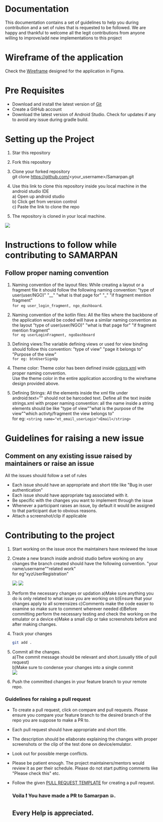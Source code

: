
# Documentation
This documentation contains a set of guidelines to help you during contribution and
a set of rules that is requested to be followed. We are happy and thankful to welcome all the legit 
contributions from anyone willing to improve/add new implementations to this project

# Wireframe of the application
Check the [Wireframe](https://www.figma.com/file/qFdwZSrziy4OLva20BxbBD/Samarpan?node-id=147%3A2) designed for the application in Figma.

# Pre Requisites
- Download and install the latest version of [Git](https://git-scm.com/downloads)
- Create a GitHub account
- Download the latest version of Android Studio. Check for updates if any to avoid any issue 
  during gradle build.
# Setting up the Project
1) Star this repository  

2) Fork this repository
  
3) Clone your forked repository  
	git clone https://github.com/<your_username>/Samarpan.git  
	
4) Use this link to clone this repository inside you local machine in the android studio IDE     
 	a) Open up android studio  
	b) Click get from version control  
	c) Paste the link to clone the repo
	
5) The repository is cloned in your local machine.  
 
![](https://github.com/Suswan114/Samarpan/blob/master/images/clone_screenshot.png)
# Instructions to follow while contributing to SAMARPAN
## Follow proper naming convention

1) Naming convention of the layout files: While creating a layout or a fragment file it should follow the following naming convention:
					  "type of user(user/NGO)" "__" "what is that page for" "_" "if fragment mention fragment"  
					   ```for eg user_login_fragment, ngo_dashboard```.

2) Naming convention of the kotlin files: All the files where the backbone of the application would be coded will have a similar naming 
				         convention as the layout
					 "type of user(user/NGO)" "what is that page for" "if fragment mention fragment"  
					  ```for eg userLoginFragment, ngoDashboard```

3) Defining views:The variable defining views or used for view binding should follow this convention:
                 "type of view" "page it belongs to" "Purpose of the view"  
		  ```for eg: btnUserSignUp```

4) Theme color: Theme color has been defined inside [colors.xml](https://github.com/Diversion2k22/Samarpan/blob/master/app/src/main/res/values/colors.xml) with proper naming    convention.  
  Use the theme color in the entire application according to the wireframe design provided above.

5) Defining Strings: All the elements inside the xml file under android:text="" should not be harcoded text. Define all the text inside strings.xml
		     with proper naming convention:
		     all the name inside a string elements should be like "type of view""what is the purpose of the view""which activty/fragment the view belongs to"  
         for eg: ```<string name="et_email_userLogin">Email</string>```
         
# Guidelines for raising a new issue
## Comment on any existing issue raised by maintainers or raise an issue

 All the issues should follow a set of rules 
  - Each issue should have an appropriate and short title like "Bug in user authentication"
  - Each issue should have appropriate tag associated with it.
  - Be specific with the changes you want to implement through the issue 
  - Whenever a participant raises an issue, by default it would be assigned to that participant due to obvious reasons.
  - Attach a screenshot/clip if applicable
# Contributing to the project
1) Start working on the issue once the maintainers have reviewed the issue 
2) Create a new branch inside android studio before working on any changes
    the branch created should have the following convention. 
    "your name/username""related work"  
     for eg"xyzUserRegistration"  
     
     ![](https://github.com/Suswan114/Samarpan/blob/master/images/branch_screenshot_full.png)
     ![](https://github.com/Suswan114/Samarpan/blob/master/images/branch_sreenshot.png)
 3) Perform the necessary changes or updation
 	a)Make sure anything you do is only related to what issue you are working on 
	b)Ensure that your changes apply to all screensizes
	c)Comments make the code easier to examine so make sure to comment wherever needed
	d)Before committing perform the necessary testing and check the working on the emulator or a device
	e)Make a small clip or take screenshots before and after making changes.

 4) Track your changes  
     ```bash 
     git add .
     ```
 5) Commit all the changes.  
	a)The commit message should be relevant and short.(usually title of pull request)   
	b)Make sure to condense your changes into a single commit  
	![](https://github.com/Suswan114/Samarpan/blob/master/images/commit_screenshot.PNG)  
 6) Push the committed changes in your feature branch to your remote repo.  


### Guidelines for raising a pull request  

- To create a pull request, click on compare and pull requests. Please ensure you compare your feature branch to the desired branch of the repo you are suppose to make a PR to.   
- Each pull request should have appropriate and short title.  
- The description should be ellaborate explaining the changes with proper screenshots or the clip of the test done on device/emulator.    
- Look out for possible merge conflicts.    
- Please be patient enough. The project maintainers/mentors would review it as per their schedule. Please do not start putting comments like "Please check this" etc.    
- Follow the given [PULL REQUEST TEMPLATE](https://github.com/Diversion2k22/Samarpan/blob/master/.github/PULL_REQUEST_TEMPLATE.md) for creating a pull request.    



   ### Voila ❗ You have made a PR to Samarpan 💥.  
   ## Every Help is appreciated.

